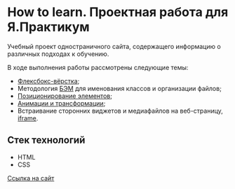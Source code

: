 # How to learn. Проектная работа для Я.Практикум

Учебный проект одностраничного сайта, содержащего информацию о различных подходах к обучению.

В ходе выполнения работы рассмотрены следующие темы:

* [Флексбокс-вёрстка](https://www.w3.org/TR/css-flexbox-1/);
* Методология [БЭМ](https://ru.bem.info/methodology/key-concepts/) для именования классов и организации файлов;
* [Позиционирование элементов](https://www.w3.org/TR/css-position/);
* [Анимации и трансформации](https://developer.mozilla.org/ru/docs/web/css/css_animations/using_css_animations);
* Встраивание сторонних виджетов и медиафайлов на веб-страницу, [iframe](https://html.spec.whatwg.org/multipage/iframe-embed-object.html#the-iframe-element).

## Стек технологий

* HTML
* CSS

[Ссылка на сайт](https://frontend-developer-ya-practicum.github.io/how-to-learn/)
